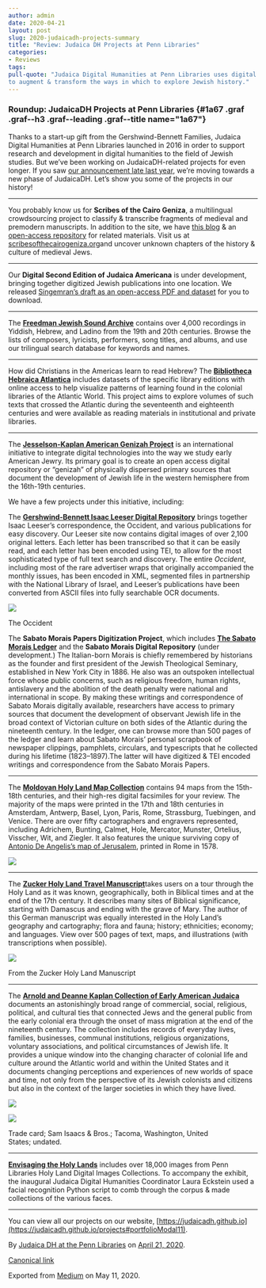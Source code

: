 ```yaml
---
author: admin
date: 2020-04-21
layout: post
slug: 2020-judaicadh-projects-summary
title: "Review: Judaica DH Projects at Penn Libraries"
categories:
- Reviews
tags:
pull-quote: "Judaica Digital Humanities at Penn Libraries uses digital technologies
to augment & transform the ways in which to explore Jewish history."
---
```


### Roundup: JudaicaDH Projects at Penn Libraries {#1a67 .graf .graf--h3 .graf--leading .graf--title name="1a67"}

Thanks to a start-up gift from the Gershwind-Bennett Families, Judaica
Digital Humanities at Penn Libraries launched in 2016 in order to
support research and development in digital humanities to the field of
Jewish studies. But we’ve been working on JudaicaDH-related projects for
even longer. If you saw [our announcement late last
year](https://www.library.upenn.edu/blogs/libraries-news/2019/12/02/gifts-from-arnold-and-deanne-kaplan-totaling-12-million-enrich-judaic-scholarship-and-digital-humanities-at-the-university-of-pennsylvania-libraries),
we’re moving towards a new phase of JudaicaDH. Let’s show you some of
the projects in our history!

* * * * *

You probably know us for **Scribes of the Cairo Geniza**, a multilingual
crowdsourcing project to classify & transcribe fragments of medieval and
premodern manuscripts. In addition to the site, we have [this
blog](http://medium.com/@judaicadh) & an [open-access
repository](https://repository.upenn.edu/cairogeniza/) for related
materials. Visit us at
[scribesofthecairogeniza.org](http://scribesofthecairogeniza.org)and
uncover unknown chapters of the history & culture of medieval Jews.

* * * * *

Our **Digital Second Edition of Judaica Americana** is under
development, bringing together digitized Jewish publications into one
location. We released [Singemran’s draft as an open-access PDF and
dataset](https://repository.upenn.edu/judaica_americana/) for you to
download.

* * * * *

The [**Freedman Jewish Sound
Archive**](http://sceti.library.upenn.edu/freedman/learn_today.cfm)
contains over 4,000 recordings in Yiddish, Hebrew, and Ladino from the
19th and 20th centuries. Browse the lists of composers, lyricists,
performers, song titles, and albums, and use our trilingual search
database for keywords and names.

* * * * *

How did Christians in the Americas learn to read Hebrew? The
[**Bibliotheca Hebraica
Atlantica**](https://judaicadh.github.io/bibliothecahebraicaatlantica/)
includes datasets of the specific library editions with online access to
help visualize patterns of learning found in the colonial libraries of
the Atlantic World. This project aims to explore volumes of such texts
that crossed the Atlantic during the seventeenth and eighteenth
centuries and were available as reading materials in institutional and
private libraries.

* * * * *

The [**Jesselson-Kaplan American Genizah
Project**](http://ubuwebser.cajs.upenn.edu/agproject.php) is an
international initiative to integrate digital technologies into the way
we study early American Jewry. Its primary goal is to create an open
access digital repository or “genizah” of physically dispersed primary
sources that document the development of Jewish life in the western
hemisphere from the 16th-19th centuries.

We have a few projects under this initiative, including:

The [**Gershwind-Bennett Isaac Leeser Digital
Repository**](http://leeser.library.upenn.edu/ilproject.php) brings
together Isaac Leeser’s correspondence, the Occident, and various
publications for easy discovery. Our Leeser site now contains digital
images of over 2,100 original letters. Each letter has been transcribed
so that it can be easily read, and each letter has been encoded using
TEI, to allow for the most sophisticated type of full text search and
discovery. The entire *Occident*, including most of the rare advertiser
wraps that originally accompanied the monthly issues, has been encoded
in XML, segmented files in partnership with the National Library of
Israel, and Leeser’s publications have been converted from ASCII files
into fully searchable OCR documents.

![](https://cdn-images-1.medium.com/max/800/1*O1h4qRt4SXmHOH8AYF8aaQ.png)

The Occident

The **Sabato Morais Papers Digitization Project**, which includes [**The
Sabato Morais Ledger**](http://sceti.library.upenn.edu/morais/) and the
**Sabato Morais Digital Repository** (under development.) The
Italian-born Morais is chiefly remembered by historians as the founder
and first president of the Jewish Theological Seminary, established in
New York City in 1886. He also was an outspoken intellectual force whose
public concerns, such as religious freedom, human rights, antislavery
and the abolition of the death penalty were national and international
in scope. By making these writings and correspondence of Sabato Morais
digitally available, researchers have access to primary sources that
document the development of observant Jewish life in the broad context
of Victorian culture on both sides of the Atlantic during the nineteenth
century. In the ledger, one can browse more than 500 pages of the ledger
and learn about Sabato Morais’ personal scrapbook of newspaper
clippings, pamphlets, circulars, and typescripts that he collected
during his lifetime (1823–1897).The latter will have digitized & TEI
encoded writings and correspondence from the Sabato Morais Papers.

* * * * *

The [**Moldovan Holy Land Map
Collection**](http://sceti.library.upenn.edu/moldovanmaps/index.cfm)
contains 94 maps from the 15th-18th centuries, and their high-res
digital facsimiles for your review. The majority of the maps were
printed in the 17th and 18th centuries in Amsterdam, Antwerp, Basel,
Lyon, Paris, Rome, Strassburg, Tuebingen, and Venice. There are over
fifty cartographers and engravers represented, including Adrichem,
Bunting, Calmet, Hole, Mercator, Munster, Ortelius, Visscher, Wit, and
Ziegler. It also features the unique surviving copy of [Antonio De
Angelis’s map of
Jerusalem](http://sceti.library.upenn.edu/moldovanmaps/about.cfm#),
printed in Rome in 1578.

![](https://cdn-images-1.medium.com/max/800/1*68Ks_ge7-ZuX95NS6ajZjA.jpeg)

* * * * *

The [**Zucker Holy Land Travel
Manuscript**](http://sceti.library.upenn.edu/zucker/)takes users on a
tour through the Holy Land as it was known, geographically, both in
Biblical times and at the end of the 17th century. It describes many
sites of Biblical significance, starting with Damascus and ending with
the grave of Mary. The author of this German manuscript was equally
interested in the Holy Land’s geography and cartography; flora and
fauna; history; ethnicities; economy; and languages. View over 500 pages
of text, maps, and illustrations (with transcriptions when possible).

![](https://cdn-images-1.medium.com/max/800/1*J0Qho1qH_eA70gorAM-WYA.jpeg)

From the Zucker Holy Land Manuscript

* * * * *

The [**Arnold and Deanne Kaplan Collection of Early American
Judaica**](https://kaplan.exhibits.library.upenn.edu/) documents an
astonishingly broad range of commercial, social, religious, political,
and cultural ties that connected Jews and the general public from the
early colonial era through the onset of mass migration at the end of the
nineteenth century. The collection includes records of everyday lives,
families, businesses, communal institutions, religious organizations,
voluntary associations, and political circumstances of Jewish life. It
provides a unique window into the changing character of colonial life
and culture around the Atlantic world and within the United States and
it documents changing perceptions and experiences of new worlds of space
and time, not only from the perspective of its Jewish colonists and
citizens but also in the context of the larger societies in which they
have lived.

![](https://cdn-images-1.medium.com/max/400/1*UFK1qmH4Y8Gmn8Mcw_xEig.jpeg)

![](https://cdn-images-1.medium.com/max/800/1*heM5g-13tTrzH7nKKjHSug.jpeg)

Trade card; Sam Isaacs & Bros.; Tacoma, Washington, United
States; undated.

* * * * *

[**Envisaging the Holy Lands**](http://pennds.org/holyland/) includes
over 18,000 images from Penn Libraries Holy Land Digital Images
Collections. To accompany the exhibit, the inaugural Judaica Digital
Humanities Coordinator Laura Eckstein used a facial recognition Python
script to comb through the corpus & made collections of the various
faces.

* * * * *

You can view all our projects on our website,
[https://judaicadh.github.io](https://judaicadh.github.io/projects#portfolioModal11).

By [Judaica DH at the Penn Libraries](https://medium.com/@judaicadh) on
[April 21, 2020](https://medium.com/p/6ac3cfdf6a4b).

[Canonical
link](https://medium.com/@judaicadh/roundup-judaicadh-projects-at-penn-libraries-6ac3cfdf6a4b)

Exported from [Medium](https://medium.com) on May 11, 2020.
